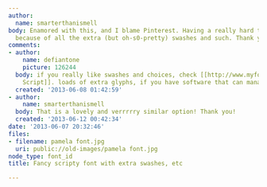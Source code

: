 ```yaml
---
author:
  name: smarterthanismell
body: Enamored with this, and I blame Pinterest. Having a really hard time ID'ing
  because of all the extra (but oh-s0-pretty) swashes and such. Thank you in advance!
comments:
- author:
    name: defiantone
    picture: 126244
  body: if you really like swashes and choices, check [[http://www.myfonts.com/fonts/laura-worthington/samantha-upright-script/|Samantha
    Script]]. loads of extra glyphs, if you have software that can manage opentype.
  created: '2013-06-08 01:42:59'
- author:
    name: smarterthanismell
  body: That is a lovely and verrrrry similar option! Thank you!
  created: '2013-06-12 00:42:34'
date: '2013-06-07 20:32:46'
files:
- filename: pamela font.jpg
  uri: public://old-images/pamela font.jpg
node_type: font_id
title: Fancy scripty font with extra swashes, etc

---
```

